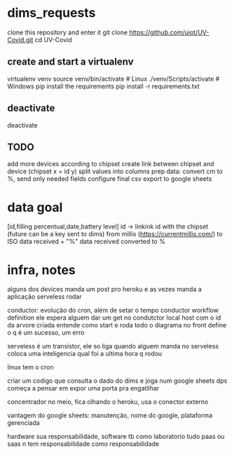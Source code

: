 # dims_requests
clone this repository and enter it
git clone https://github.com/uiot/UV-Covid.git
cd UV-Covid

## create and start a virtualenv

virtualenv venv
source venv/bin/activate # Linux
./venv/Scripts/activate # Windows
pip install the requirements
pip install -r requirements.txt



## deactivate
deactivate


## TODO

add more devices according to chipset
create link between chipset and device (chipset x = id y)
split values into columns
prep data: convert cm to %, send only needed fields 
configure final csv
export to google sheets



# data goal
[id,filling percentual,date,battery level]
id -> linkink id with the chipset (future can be a key sent to dims)
from millis (https://currentmillis.com/) to ISO
data received + "%"
data received converted to % 



# infra, notes 
alguns dos devices manda um post pro heroku e as vezes manda a aplicação serveless rodar

conductor: evolução do cron, além de setar o tempo
conductor workflow definition
ele espera alguem dar um get no condutctor local host com o id da arvore criada
entende como start e roda todo o diagrama
no front define o q é um sucesso, um erro

serveless é um transistor, ele so liga quando alguem manda
no serveless coloca uma inteligencia
qual foi a ultima hora q rodou 

linux tem o cron

criar um codigo que consulta o dado do dims e joga num google sheets
dps começa a pensar em expor uma porta pra engatilhar

concentrador no meio, fica olhando o heroku, usa o conector externo 

vantagem do google sheets: manutenção, nome do google, plataforma gerenciada

hardware sua responsabilidade, software tb como laboratorio
tudo paas ou saas
n tem responsabilidade como responsabilidade